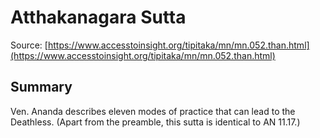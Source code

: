 # Atthakanagara Sutta

Source: [https://www.accesstoinsight.org/tipitaka/mn/mn.052.than.html](https://www.accesstoinsight.org/tipitaka/mn/mn.052.than.html)

## Summary
Ven. Ananda describes eleven modes of practice that can lead to the Deathless. (Apart from the preamble, this sutta is identical to AN 11.17.)